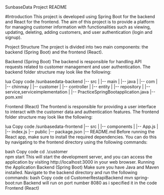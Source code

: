 
SunbaseData Project README

#Introduction
This project is developed using Spring Boot for the backend and React for the frontend. The aim of this project is to provide a platform for managing customer information with functionalities such as viewing, updating, deleting, adding customers, and user authentication (login and signup).

Project Structure
The project is divided into two main components: the backend (Spring Boot) and the frontend (React).

Backend (Spring Boot)
The backend is responsible for handling API requests related to customer management and user authentication. The backend folder structure may look like the following:

lua
Copy code
/sunbasedata-backend
|-- src
|   |-- main
|       |-- java
|           |-- com
|               |-- chinmay
|                   |-- customer
|                       |-- controller
|                       |-- entity
|                       |-- repository
|                       |-- service,serviceimplementation
|                       |-- PracticeSpringBootapplication.java
|-- pom.xml

Frontend (React)
The frontend is responsible for providing a user interface to interact with the customer data and authentication features. The frontend folder structure may look like the following:

lua
Copy code
/sunbasedata-frontend
|-- src
|   |-- components
|   |-- App.js
|   |-- index.js
|-- public
|-- package.json
|-- README.md
Before running the React app, make sure to install the required dependencies. You can do this by navigating to the frontend directory using the following commands:

bash
Copy code
 cd .\customer\
  npm start 
This will start the development server, and you can access the application by visiting http://localhost:3000 in your web browser.
Running the Application
Backend (Spring Boot)
Make sure you have Java and Maven installed. Navigate to the backend directory and run the following commands:
bash
Copy code
cd CustomerRestapiBackend
mvn spring-boot:run
Backend will run on port number 8080 as i specified it in the code 
Frontend (React)
